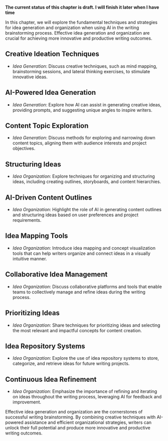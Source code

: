 **The current status of this chapter is draft. I will finish it later when I have time**

In this chapter, we will explore the fundamental techniques and strategies for idea generation and organization when using AI in the writing brainstorming process. Effective idea generation and organization are crucial for achieving more innovative and productive writing outcomes.

Creative Ideation Techniques
----------------------------

* *Idea Generation*: Discuss creative techniques, such as mind mapping, brainstorming sessions, and lateral thinking exercises, to stimulate innovative ideas.

AI-Powered Idea Generation
--------------------------

* *Idea Generation*: Explore how AI can assist in generating creative ideas, providing prompts, and suggesting unique angles to inspire writers.

Content Topic Exploration
-------------------------

* *Idea Generation*: Discuss methods for exploring and narrowing down content topics, aligning them with audience interests and project objectives.

Structuring Ideas
-----------------

* *Idea Organization*: Explore techniques for organizing and structuring ideas, including creating outlines, storyboards, and content hierarchies.

AI-Driven Content Outlines
--------------------------

* *Idea Organization*: Highlight the role of AI in generating content outlines and structuring ideas based on user preferences and project requirements.

Idea Mapping Tools
------------------

* *Idea Organization*: Introduce idea mapping and concept visualization tools that can help writers organize and connect ideas in a visually intuitive manner.

Collaborative Idea Management
-----------------------------

* *Idea Organization*: Discuss collaborative platforms and tools that enable teams to collectively manage and refine ideas during the writing process.

Prioritizing Ideas
------------------

* *Idea Organization*: Share techniques for prioritizing ideas and selecting the most relevant and impactful concepts for content creation.

Idea Repository Systems
-----------------------

* *Idea Organization*: Explore the use of idea repository systems to store, categorize, and retrieve ideas for future writing projects.

Continuous Idea Refinement
--------------------------

* *Idea Organization*: Emphasize the importance of refining and iterating on ideas throughout the writing process, leveraging AI for feedback and improvement.

Effective idea generation and organization are the cornerstones of successful writing brainstorming. By combining creative techniques with AI-powered assistance and efficient organizational strategies, writers can unlock their full potential and produce more innovative and productive writing outcomes.
